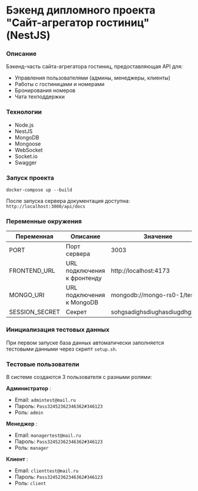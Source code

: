 # Бэкенд дипломного проекта "Сайт-агрегатор гостиниц" (NestJS)

### Описание

Бэкенд-часть сайта-агрегатора гостиниц, предоставляющая API для:

- Управления пользователями (админы, менеджеры, клиенты)
- Работы с гостиницами и номерами
- Бронирования номеров
- Чата техподдержки

### Технологии

- Node.js
- NestJS
- MongoDB
- Mongoose
- WebSocket
- Socket.io
- Swagger

### Запуск проекта

```
docker-compose up --build
```

После запуска сервера документация доступна:
`http://localhost:3000/api/docs`

### Переменные окружения

| Переменная     | Описание                    | Значение                       |
| -------------- | --------------------------- | ------------------------------ |
| PORT           | Порт сервера                | 3003                           |
| FRONTEND_URL   | URL подключения к фронтенду | http://localhost:4173          |
| MONGO_URI      | URL подключения к MongoDB   | mongodb://mongo-rs0-1/test     |
| SESSION_SECRET | Секрет                      | sohgsadighsdiughasdiugdhgishgf |

### Инициализация тестовых данных

При первом запуске база данных автоматически заполняется тестовыми данными через скрипт `setup.sh`.

### Тестовые пользователи

В системе создаются 3 пользователя с разными ролями:

**Администратор** :

- Email: `admintest@mail.ru`
- Пароль: `Pass32452362346362#346123`
- Роль: `admin`

**Менеджер** :

- Email: `managertest@mail.ru`
- Пароль: `Pass32452362346362#346123`
- Роль: `manager`

**Клиент** :

- Email: `clienttest@mail.ru`
- Пароль: `Pass32452362346362#346123`
- Роль: `client`
